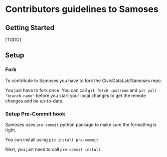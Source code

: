 # Contributors guidelines to Samoses

## Getting Started

[TODO]

## Setup

### Fork

To contribute to Samoses you have to fork the CivicDataLab/Samoses repo.

You just have to fork once. You can call `git fetch upstream` and `git pull 'branch-name'` before you start your local changes to get the remote changes and be up-to-date.


### Setup Pre-Commit hook

Samoses uses `pre-commit` python package to make sure the formatting is right.

You can install using `pip install pre-commit`

Next, you just need to call `pre-commit install`
